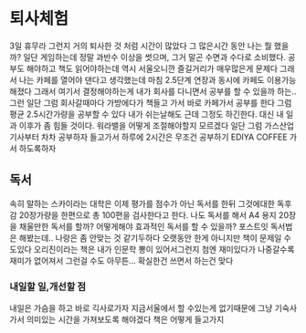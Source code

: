 # 퇴사체험
 
3일 휴무라 그런지 거의 퇴사한 것 처럼 시간이 많았다 그 많은시간 동안 나는 뭘 했을까? 일단 게임하는데 정말 과반수 이상을 썻으며, 그거 말곤 수면과 수다로 소비했다. 공부도 해야하고 책도 읽어야하는데
역시 서울오니깐 즐길거리가 매우많은게 문제다 그래서 나는 카페를 열어야 댄다고 생각했는데 마침 2.5단계 연장과 동시에 카페도 이용가능해졌다 그래서 여기서 결정해야하는게 내가 회사를 다니면서 공부를
할 수 있을까 하는.. 그런 일단 그럼 회사갈때마다 가방에다가 책들고 가서 바로 카페가서 공부를 한다 그럼 평균 2.5시간가량을 공부할 수 있다 내가  쉬는날해도 근데 그정도 하긴한다. 대신 내 일과 이후가
좀 힘들 것이다. 워라밸을 어떻게 조절해야할지 모르겠다 일단 그럼 가스산업기사부터 차차 공부하자 들고가서 하루에 2시간은 무조건 공부하기 EDIYA COFFEE 가서 하도록하자

## 독서

속히 말하는 스카이라는 대학은 이제 평가를 점수가 아닌 독서를 한뒤 그것에대한 독후감 20장가량을 한편으로 총 100편을 검사한다고 한다. 나도 독서를 해서 A4 용지 20장을 채울만한 독서를 할까?
어떻게해야 효과적인 독서를 할 수 있을까? 포스트잇 독서법은 해봤는데.. 나랑은 좀 안맞는 것 같기두하다 오랫동안 한게 아니지만 책이 문제일 수 도있다 오리진이라는 책은 내가 인문학 뽕이 있어서그런지
첨엔 재미있다가 나중갈수록 재미가 없어져서 그런걸 수도 아무튼... 확실한건 쓰면서 하는건 맞다

### 내일할 일,개선할 점

내일은 가슴을 하고 바로 긱사로가자 지금서울에서 할 수있는게 없기때문에 그냥 기숙사가서 의미있는 시간을 가져보도록 해야겠다 책은 어떻게 들고가지
